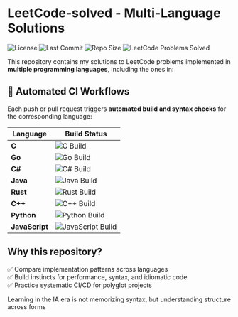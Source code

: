 # LeetCode-solved - Multi-Language Solutions

![License](https://img.shields.io/github/license/diegoabeltran16/LeetCode-solved.svg)
![Last Commit](https://img.shields.io/github/last-commit/diegoabeltran16/LeetCode-solved.svg)
![Repo Size](https://img.shields.io/github/repo-size/diegoabeltran16/LeetCode-solved.svg)
![LeetCode Problems Solved](https://img.shields.io/badge/LeetCode-4_problems_solved-orange)

This repository contains my solutions to LeetCode problems implemented in **multiple programming languages**, including the ones in:

## 🚀 **Automated CI Workflows**

Each push or pull request triggers **automated build and syntax checks** for the corresponding language:

| Language | Build Status |
|----------|--------------|
|**C**| ![C Build](https://github.com/diegoabeltran16/LeetCode-solved/actions/workflows/c.yml/badge.svg) |
|**Go**| ![Go Build](https://github.com/diegoabeltran16/LeetCode-solved/actions/workflows/go.yml/badge.svg) |
|**C#**| ![C# Build](https://github.com/diegoabeltran16/LeetCode-solved/actions/workflows/csharp.yml/badge.svg) |
|**Java**| ![Java Build](https://github.com/diegoabeltran16/LeetCode-solved/actions/workflows/java.yml/badge.svg) |
|**Rust**| ![Rust Build](https://github.com/diegoabeltran16/LeetCode-solved/actions/workflows/rust.yml/badge.svg) |
|**C++**| ![C++ Build](https://github.com/diegoabeltran16/LeetCode-solved/actions/workflows/cpp.yml/badge.svg) |
|**Python**| ![Python Build](https://github.com/diegoabeltran16/LeetCode-solved/actions/workflows/python.yml/badge.svg) |
|**JavaScript**| ![JavaScript Build](https://github.com/diegoabeltran16/LeetCode-solved/actions/workflows/javascript.yml/badge.svg) |




## **Why this repository?**

✅ Compare implementation patterns across languages  
✅ Build instincts for performance, syntax, and idiomatic code  
✅ Practice systematic CI/CD for polyglot projects  

Learning in the IA era is not memorizing syntax, but understanding structure across forms
